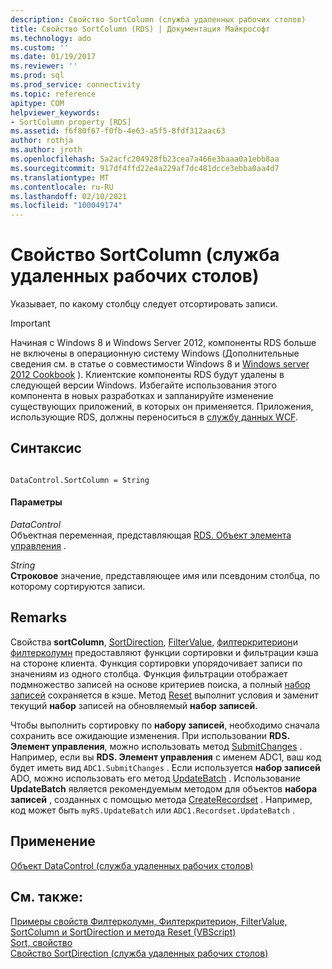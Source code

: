 ```yaml
---
description: Свойство SortColumn (служба удаленных рабочих столов)
title: Свойство SortColumn (RDS) | Документация Майкрософт
ms.technology: ado
ms.custom: ''
ms.date: 01/19/2017
ms.reviewer: ''
ms.prod: sql
ms.prod_service: connectivity
ms.topic: reference
apitype: COM
helpviewer_keywords:
- SortColumn property [RDS]
ms.assetid: f6f80f67-f0fb-4e63-a5f5-8fdf312aac63
author: rothja
ms.author: jroth
ms.openlocfilehash: 5a2acfc204928fb23cea7a466e3baaa0a1ebb8aa
ms.sourcegitcommit: 917df4ffd22e4a229af7dc481dcce3ebba0aa4d7
ms.translationtype: MT
ms.contentlocale: ru-RU
ms.lasthandoff: 02/10/2021
ms.locfileid: "100049174"
---
```

# <a name="sortcolumn-property-rds"></a>Свойство SortColumn (служба удаленных рабочих столов)
Указывает, по какому столбцу следует отсортировать записи.  
  
> [!IMPORTANT]
>  Начиная с Windows 8 и Windows Server 2012, компоненты RDS больше не включены в операционную систему Windows (Дополнительные сведения см. в статье о совместимости Windows 8 и [Windows server 2012 Cookbook](https://www.microsoft.com/download/details.aspx?id=27416) ). Клиентские компоненты RDS будут удалены в следующей версии Windows. Избегайте использования этого компонента в новых разработках и запланируйте изменение существующих приложений, в которых он применяется. Приложения, использующие RDS, должны переноситься в [службу данных WCF](/dotnet/framework/wcf/).  
  
## <a name="syntax"></a>Синтаксис  
  
```  
  
DataControl.SortColumn = String  
```  
  
#### <a name="parameters"></a>Параметры  
 *DataControl*  
 Объектная переменная, представляющая [RDS. Объект элемента управления](./datacontrol-object-rds.md) .  
  
 *String*  
 **Строковое** значение, представляющее имя или псевдоним столбца, по которому сортируются записи.  
  
## <a name="remarks"></a>Remarks  
 Свойства **sortColumn**, [SortDirection](./sortdirection-property-rds.md), [FilterValue](./filtervalue-property-rds.md), [филтеркритерион](./filtercriterion-property-rds.md)и [филтерколумн](./filtercolumn-property-rds.md) предоставляют функции сортировки и фильтрации кэша на стороне клиента. Функция сортировки упорядочивает записи по значениям из одного столбца. Функция фильтрации отображает подмножество записей на основе критериев поиска, а полный [набор записей](../ado-api/recordset-object-ado.md) сохраняется в кэше. Метод [Reset](./reset-method-rds.md) выполнит условия и заменит текущий **набор** записей на обновляемый **набор записей**.  
  
 Чтобы выполнить сортировку по **набору записей**, необходимо сначала сохранить все ожидающие изменения. При использовании **RDS. Элемент управления**, можно использовать метод [SubmitChanges](./submitchanges-method-rds.md) . Например, если вы **RDS. Элемент управления** с именем ADC1, ваш код будет иметь вид `ADC1.SubmitChanges` . Если используется **набор записей** ADO, можно использовать его метод [UpdateBatch](../ado-api/updatebatch-method.md) . Использование **UpdateBatch** является рекомендуемым методом для объектов **набора записей** , созданных с помощью метода [CreateRecordset](./createrecordset-method-rds.md) . Например, код может быть `myRS.UpdateBatch` или `ADC1.Recordset.UpdateBatch` .  
  
## <a name="applies-to"></a>Применение  
 [Объект DataControl (служба удаленных рабочих столов)](./datacontrol-object-rds.md)  
  
## <a name="see-also"></a>См. также:  
 [Примеры свойств Филтерколумн, Филтеркритерион, FilterValue, SortColumn и SortDirection и метода Reset (VBScript)](./filter-column-criterion-value-sortcolumn-sortdirection-example-vbscript.md)   
 [Sort, свойство](../ado-api/sort-property.md)   
 [Свойство SortDirection (служба удаленных рабочих столов)](./sortdirection-property-rds.md)